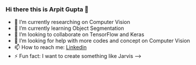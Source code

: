 ### Hi there this is Arpit Gupta 👋

- 🔭 I’m currently researching on Computer Vision
- 🌱 I’m currently learning Object Segmentation
- 👯 I’m looking to collaborate on TensorFlow and Keras
- 🤔 I’m looking for help with more codes and concept on Computer Vision
- 📫 How to reach me: [Linkedin](https://www.linkedin.com/in/arpitgupta76/)
- ⚡ Fun fact: I want to create something like Jarvis
-->
